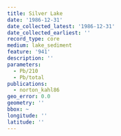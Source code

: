 ```yaml
---
title: Silver Lake
date: '1986-12-31'
date_collected_latest: '1986-12-31'
date_collected_earliest: ''
record_type: core
medium: lake_sediment
feature: '941'
description: ''
parameters:
  - Pb/210
  - Pb/total
publications:
  - norton_kahl86
geo_error: 0.0
geometry: ''
bbox: ~
longitude: ''
latitude: ''
---
```

